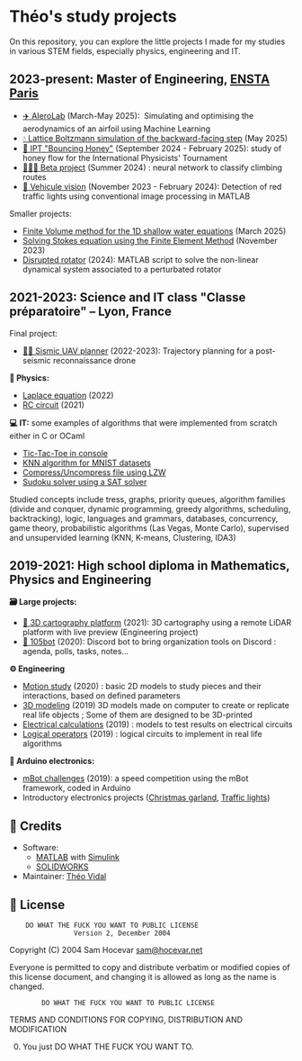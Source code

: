 # Théo's study projects

On this repository, you can explore the little projects I made for my studies in various 
STEM fields, especially physics, engineering and IT.

## 2023-present: Master of Engineering, [ENSTA Paris](https://www.ensta-paris.fr/en/node)

- [✈️ AIeroLab](https://github.com/theovidal/aierolab) (March-May 2025): ️ Simulating and optimising the aerodynamics of an airfoil using Machine Learning
- [💧 Lattice Boltzmann simulation of the backward-facing step](./mechanics/lattice-boltzmann-backward-facing-step) (May 2025)
- [🍯 IPT "Bouncing Honey"](https://github.com/theovidal/ipt-bouncing-honey) (September 2024 - February 2025): study of honey flow for the International Physicists' Tournament 
- [🧠🧗‍♂️ Beta project](https://github.com/theovidal/beta-project) (Summer 2024) : neural network to classify climbing routes
- [🚦 Vehicule vision](https://github.com/theovidal/vehicule-vision) (November 2023 - February 2024): Detection of red traffic lights using conventional image processing in MATLAB

Smaller projects:
- [Finite Volume method for the 1D shallow water equations](./mechanics/fv-shallow-water/report.pdf) (March 2025) 
- [Solving Stokes equation using the Finite Element Method](./mechanics/stokes-equation-simulation) (November 2023)
- [Disrupted rotator](/physics/disrupted-rotator) (2024): MATLAB script to solve the non-linear dynamical system associated to a perturbated rotator

## 2021-2023: Science and IT class "Classe préparatoire" – Lyon, France

Final project:
- [👨‍🎓 Sismic UAV planner](https://github.com/theovidal/sismic-uav-planner) (2022-2023): Trajectory planning for a post-seismic reconnaissance drone

**🔭 Physics:**
- [Laplace equation](/physics/laplace-equation) (2022)
- [RC circuit](/physics/rc-circuit) (2021)

**💻 IT:** some examples of algorithms that were implemented from scratch either in C or OCaml
- [Tic-Tac-Toe in console](/programming/spe/c/tp_14)
- [KNN algorithm for MNIST datasets](/programming/spe/c/tp_20)
- [Compress/Uncompress file using LZW](/programming/sup/c/tp_51)
- [Sudoku solver using a SAT solver](/programming/sup/c/tp_49)

Studied concepts include tress, graphs, priority queues, algorithm families (divide and conquer, dynamic programming, greedy algorithms, scheduling, backtracking), logic, languages and grammars, databases, concurrency, game theory, probabilistic algorithms (Las Vegas, Monte Carlo), supervised and unsupervided learning (KNN, K-means, Clustering, IDA3)

## 2019-2021: High school diploma in Mathematics, Physics and Engineering

**🗃 Large projects:**
- [🔦 3D cartography platform](https://github.com/theovidal/3d-cartography-platform) (2021): 3D cartography using a remote LiDAR platform with live preview (Engineering project)
- [📆 105bot](https://github.com/theovidal/105bot) (2020): Discord bot to bring organization tools on Discord : agenda, polls, tasks, notes...

**⚙️ Engineering**
- [Motion study](/engineering/motion-study) (2020) : basic 2D models to study pieces and their interactions, based on defined parameters
- [3D modeling](/engineering/3d-modeling) (2019) 3D models made on computer to create or replicate real life objects ; Some of them are designed to be 3D-printed
- [Electrical calculations](/engineering/electrical-calculations) (2019) : models to test results on electrical circuits
- [Logical operators](/engineering/logical-calculators) (2019) : logical circuits to implement in real life algorithms

**🔌 Arduino electronics:**
- [mBot challenges](/engineering/mbot-challenges/) (2019): a speed competition using the mBot framework, coded in Arduino
- Introductory electronics projects ([Christmas garland](/engineering/arduino-christmas-garland/), [Traffic lights](/engineering/arduino-traffic-lights/))

## 📜 Credits

- Software:
  - [MATLAB](https://mathworks.com/products/matlab.html) with [Simulink](https://mathworks.com/products/simulink.html)
  - [SOLIDWORKS](https://www.solidworks.com/)
- Maintainer: [Théo Vidal](https://github.com/theovidal)

## 🔐 License

        DO WHAT THE FUCK YOU WANT TO PUBLIC LICENSE
                    Version 2, December 2004

Copyright (C) 2004 Sam Hocevar <sam@hocevar.net>

Everyone is permitted to copy and distribute verbatim or modified
copies of this license document, and changing it is allowed as long
as the name is changed.

            DO WHAT THE FUCK YOU WANT TO PUBLIC LICENSE

TERMS AND CONDITIONS FOR COPYING, DISTRIBUTION AND MODIFICATION

0. You just DO WHAT THE FUCK YOU WANT TO.

